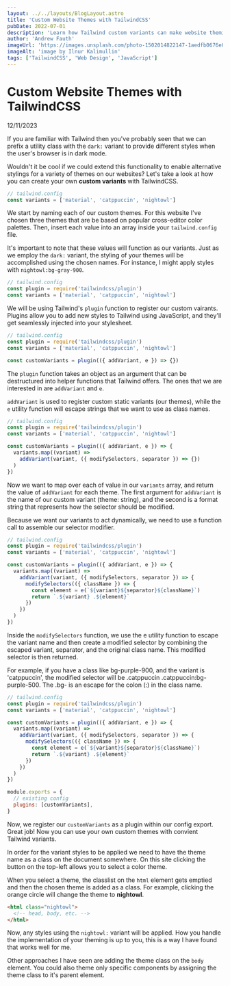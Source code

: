 ```yaml
---
layout: ../../layouts/BlogLayout.astro
title: 'Custom Website Themes with TailwindCSS'
pubDate: 2022-07-01
description: 'Learn how Tailwind custom variants can make website theming a breeze.'
author: 'Andrew Fauth'
imageUrl: 'https://images.unsplash.com/photo-1502014822147-1aedfb0676e0?w=500&auto=format&fit=crop&q=60&ixlib=rb-4.0.3&ixid=M3wxMjA3fDB8MHxzZWFyY2h8MzB8fGRlc2lnbnxlbnwwfHwwfHx8MA%3D%3D'
imageAlt: 'image by Ilnur Kalimullin'
tags: ['TailwindCSS', 'Web Design', 'JavaScript']
---
```


# Custom Website Themes with TailwindCSS

<span class="text-xs -mt-6 block">12/11/2023</span>

If you are familiar with Tailwind then you've probably seen that we can prefix a utility class with the <code>dark:</code> variant to provide different styles when the user's browser is in dark mode.

Wouldn't it be cool if we could extend this functionality to enable alternative stylings for a variety of themes on our websites? Let's take a look at how you can create your own **custom variants** with TailwindCSS.

```js
// tailwind.config
const variants = ['material', 'catppuccin', 'nightowl']
```

We start by naming each of our custom themes. For this website I've chosen three themes that are be based on popular cross-editor color palettes. Then, insert each value into an array inside your `tailwind.config` file.

It's important to note that these values will function as our variants. Just as we employ the `dark:` variant, the styling of your themes will be accomplished using the chosen names. For instance, I might apply styles with `nightowl:bg-gray-900`.

```js
// tailwind.config
const plugin = require('tailwindcss/plugin')
const variants = ['material', 'catppuccin', 'nightowl']
```

We will be using Tailwind's `plugin` function to register our custom vairants. Plugins allow you to add new styles to Tailwind using JavaScript, and they'll get seamlessly injected into your stylesheet.

```js
// tailwind.config
const plugin = require('tailwindcss/plugin')
const variants = ['material', 'catppuccin', 'nightowl']

const customVariants = plugin(({ addVariant, e }) => {})
```

The `plugin` function takes an object as an argument that can be destructured into helper functions that Tailwind offers. The ones that we are interested in are `addVariant` and `e`.

`addVariant` is used to register custom static variants (our themes), while the `e` utility function will escape strings that we want to use as class names.

```js
// tailwind.config
const plugin = require('tailwindcss/plugin')
const variants = ['material', 'catppuccin', 'nightowl']

const customVariants = plugin(({ addVariant, e }) => {
  variants.map((variant) =>
    addVariant(variant, ({ modifySelectors, separator }) => {})
  )
})
```

Now we want to map over each of value in our `variants` array, and return the value of `addVariant` for each theme. The first argument for `addVariant` is the name of our custom variant (theme: string), and the second is a format string that represents how the selector should be modified.

Because we want our variants to act dynamically, we need to use a function call to assemble our selector modifier.

```js
// tailwind.config
const plugin = require('tailwindcss/plugin')
const variants = ['material', 'catppuccin', 'nightowl']

const customVariants = plugin(({ addVariant, e }) => {
  variants.map((variant) =>
    addVariant(variant, ({ modifySelectors, separator }) => {
      modifySelectors(({ className }) => {
        const element = e(`${variant}${separator}${className}`)
        return `.${variant} .${element}`
      })
    })
  )
})
```

Inside the `modifySelectors` function, we use the e utility function to escape the variant name and then create a modified selector by combining the escaped variant, separator, and the original class name. This modified selector is then returned.

For example, if you have a class like bg-purple-900, and the variant is 'catppuccin', the modified selector will be .catppuccin .catppuccin\:bg-purple-500. The \.bg- is an escape for the colon (:) in the class name.

```js
// tailwind.config
const plugin = require('tailwindcss/plugin')
const variants = ['material', 'catppuccin', 'nightowl']

const customVariants = plugin(({ addVariant, e }) => {
  variants.map((variant) =>
    addVariant(variant, ({ modifySelectors, separator }) => {
      modifySelectors(({ className }) => {
        const element = e(`${variant}${separator}${className}`)
        return `.${variant} .${element}`
      })
    })
  )
})

module.exports = {
  // existing config
  plugins: [customVariants],
}
```

Now, we register our `customVariants` as a plugin within our config export. Great job! Now you can use your own custom themes with convient Tailwind variants.

In order for the variant styles to be applied we need to have the theme name as a class on the document somewhere. On this site clicking the button on the top-left allows you to select a color theme.

When you select a theme, the classlist on the `html` element gets emptied and then the chosen theme is added as a class. For example, clicking the orange circle will change the theme to **nightowl**.

```html
<html class="nightowl">
  <!-- head, body, etc. -->
</html>
```

Now, any styles using the `nightowl:` variant will be applied. How you handle the implementation of your theming is up to you, this is a way I have found that works well for me.

Other approaches I have seen are adding the theme class on the `body` element. You could also theme only specific components by assigning the theme class to it's parent element.
